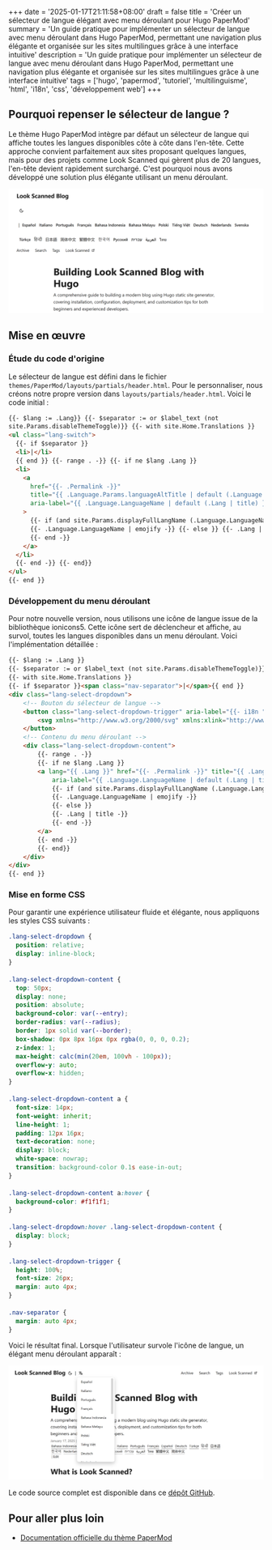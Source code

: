 +++
date = '2025-01-17T21:11:58+08:00'
draft = false
title = 'Créer un sélecteur de langue élégant avec menu déroulant pour Hugo PaperMod'
summary = 'Un guide pratique pour implémenter un sélecteur de langue avec menu déroulant dans Hugo PaperMod, permettant une navigation plus élégante et organisée sur les sites multilingues grâce à une interface intuitive'
description = 'Un guide pratique pour implémenter un sélecteur de langue avec menu déroulant dans Hugo PaperMod, permettant une navigation plus élégante et organisée sur les sites multilingues grâce à une interface intuitive'
tags = ['hugo', 'papermod', 'tutoriel', 'multilinguisme', 'html', 'i18n', 'css', 'développement web']
+++

## Pourquoi repenser le sélecteur de langue ?

Le thème Hugo PaperMod intègre par défaut un sélecteur de langue qui affiche toutes les langues disponibles côte à côte dans l'en-tête. Cette approche convient parfaitement aux sites proposant quelques langues, mais pour des projets comme Look Scanned qui gèrent plus de 20 langues, l'en-tête devient rapidement surchargé. C'est pourquoi nous avons développé une solution plus élégante utilisant un menu déroulant.

![Sélecteur de langue par défaut du thème PaperMod](./old-language-select.webp)

## Mise en œuvre

### Étude du code d'origine

Le sélecteur de langue est défini dans le fichier `themes/PaperMod/layouts/partials/header.html`. Pour le personnaliser, nous créons notre propre version dans `layouts/partials/header.html`. Voici le code initial :

```html
{{- $lang := .Lang}} {{- $separator := or $label_text (not
site.Params.disableThemeToggle)}} {{- with site.Home.Translations }}
<ul class="lang-switch">
  {{- if $separator }}
  <li>|</li>
  {{ end }} {{- range . -}} {{- if ne $lang .Lang }}
  <li>
    <a
      href="{{- .Permalink -}}"
      title="{{ .Language.Params.languageAltTitle | default (.Language.LanguageName | emojify) | default (.Lang | title) }}"
      aria-label="{{ .Language.LanguageName | default (.Lang | title) }}"
    >
      {{- if (and site.Params.displayFullLangName (.Language.LanguageName)) }}
      {{- .Language.LanguageName | emojify -}} {{- else }} {{- .Lang | title -}}
      {{- end -}}
    </a>
  </li>
  {{- end -}} {{- end}}
</ul>
{{- end }}
```

### Développement du menu déroulant

Pour notre nouvelle version, nous utilisons une icône de langue issue de la bibliothèque ionicons5. Cette icône sert de déclencheur et affiche, au survol, toutes les langues disponibles dans un menu déroulant. Voici l'implémentation détaillée :

```html
{{- $lang := .Lang }}
{{- $separator := or $label_text (not site.Params.disableThemeToggle)}}
{{- with site.Home.Translations }}
{{- if $separator }}<span class="nav-separator">|</span>{{ end }}
<div class="lang-select-dropdown">
    <!-- Bouton du sélecteur de langue -->
    <button class="lang-select-dropdown-trigger" aria-label="{{- i18n "translations" | default "Translations" }}" type="button">
        <svg xmlns="http://www.w3.org/2000/svg" xmlns:xlink="http://www.w3.org/1999/xlink" viewBox="0 0 512 512" width="24" height="18"><path d="M478.33 433.6l-90-218a22 22 0 0 0-40.67 0l-90 218a22 22 0 1 0 40.67 16.79L316.66 406h102.67l18.33 44.39A22 22 0 0 0 458 464a22 22 0 0 0 20.32-30.4zM334.83 362L368 281.65L401.17 362z" fill="currentColor"></path><path d="M267.84 342.92a22 22 0 0 0-4.89-30.7c-.2-.15-15-11.13-36.49-34.73c39.65-53.68 62.11-114.75 71.27-143.49H330a22 22 0 0 0 0-44H214V70a22 22 0 0 0-44 0v20H54a22 22 0 0 0 0 44h197.25c-9.52 26.95-27.05 69.5-53.79 108.36c-31.41-41.68-43.08-68.65-43.17-68.87a22 22 0 0 0-40.58 17c.58 1.38 14.55 34.23 52.86 83.93c.92 1.19 1.83 2.35 2.74 3.51c-39.24 44.35-77.74 71.86-93.85 80.74a22 22 0 1 0 21.07 38.63c2.16-1.18 48.6-26.89 101.63-85.59c22.52 24.08 38 35.44 38.93 36.1a22 22 0 0 0 30.75-4.9z" fill="currentColor"></path></svg>
    </button>
    <!-- Contenu du menu déroulant -->
    <div class="lang-select-dropdown-content">
        {{- range . -}}
        {{- if ne $lang .Lang }}
        <a lang="{{ .Lang }}" href="{{- .Permalink -}}" title="{{ .Language.Params.languageAltTitle | default (.Language.LanguageName | emojify) | default (.Lang | title) }}"
            aria-label="{{ .Language.LanguageName | default (.Lang | title) }}">
            {{- if (and site.Params.displayFullLangName (.Language.LanguageName)) }}
            {{- .Language.LanguageName | emojify -}}
            {{- else }}
            {{- .Lang | title -}}
            {{- end -}}
        </a>
        {{- end -}}
        {{- end}}
    </div>
</div>
{{- end }}
```

### Mise en forme CSS

Pour garantir une expérience utilisateur fluide et élégante, nous appliquons les styles CSS suivants :

```css
.lang-select-dropdown {
  position: relative;
  display: inline-block;
}

.lang-select-dropdown-content {
  top: 50px;
  display: none;
  position: absolute;
  background-color: var(--entry);
  border-radius: var(--radius);
  border: 1px solid var(--border);
  box-shadow: 0px 8px 16px 0px rgba(0, 0, 0, 0.2);
  z-index: 1;
  max-height: calc(min(20em, 100vh - 100px));
  overflow-y: auto;
  overflow-x: hidden;
}

.lang-select-dropdown-content a {
  font-size: 14px;
  font-weight: inherit;
  line-height: 1;
  padding: 12px 16px;
  text-decoration: none;
  display: block;
  white-space: nowrap;
  transition: background-color 0.1s ease-in-out;
}

.lang-select-dropdown-content a:hover {
  background-color: #f1f1f1;
}

.lang-select-dropdown:hover .lang-select-dropdown-content {
  display: block;
}

.lang-select-dropdown-trigger {
  height: 100%;
  font-size: 26px;
  margin: auto 4px;
}

.nav-separator {
  margin: auto 4px;
}
```

Voici le résultat final. Lorsque l'utilisateur survole l'icône de langue, un élégant menu déroulant apparaît :

![Nouvelle interface du sélecteur de langue](./custom-language-select.webp)

Le code source complet est disponible dans ce [dépôt GitHub](https://github.com/lookscanned/lookscanned-blog/commit/a47f5c2be887ab3ae198d1967f328d3683504ff0).

## Pour aller plus loin

- [Documentation officielle du thème PaperMod](https://adityatelange.github.io/hugo-PaperMod/posts/papermod/papermod-faq/#bundling-custom-css-with-themes-assets)
